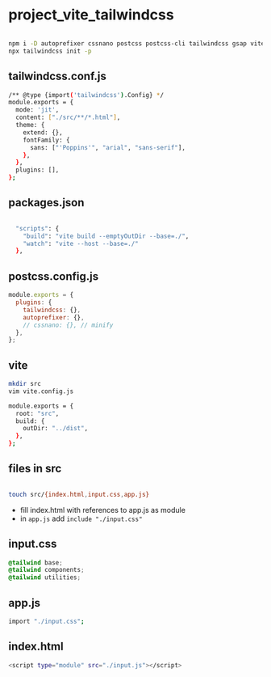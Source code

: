 # project_vite_tailwindcss


```bash

npm i -D autoprefixer cssnano postcss postcss-cli tailwindcss gsap vite
npx tailwindcss init -p

```


## tailwindcss.conf.js

```bash
/** @type {import('tailwindcss').Config} */
module.exports = {
  mode: 'jit',
  content: ["./src/**/*.html"],
  theme: {
    extend: {},
    fontFamily: {
      sans: ["'Poppins'", "arial", "sans-serif"],
    },
  },
  plugins: [],
};
```


## packages.json


```bash

  "scripts": {
    "build": "vite build --emptyOutDir --base=./",
    "watch": "vite --host --base=./"
  },

```


## postcss.config.js


```javascript
module.exports = {
  plugins: {
    tailwindcss: {},
    autoprefixer: {},
    // cssnano: {}, // minify
  },
};
```

## vite

```bash
mkdir src
vim vite.config.js
```

```bash
module.exports = {
  root: "src",
  build: {
    outDir: "../dist",
  },
};
```


## files in src


```bash

touch src/{index.html,input.css,app.js}
```


* fill index.html with references to app.js as module
* in `app.js` add `include "./input.css"`


## input.css

```css
@tailwind base;
@tailwind components;
@tailwind utilities;
```

## app.js

```bash
import "./input.css";
```

## index.html


```bash
<script type="module" src="./input.js"></script>
```

